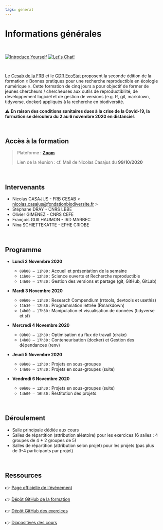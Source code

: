 ```yaml
---
tags: general
---
```


# Informations générales

<br />

[![Introduce Yourself](https://img.shields.io/badge/Who%20are%20you%3F-go-brightgreen?style=flat&logo=atom)](https://hackmd.io/F-mjO0adRSuuhf93lf39Zg)
[![Let's Chat!](https://img.shields.io/badge/Let's%20Chat!-go-yellowgreen?style=flat&logo=markdown)](https://hackmd.io/TXGHRIFVSm--9b8Y7yWKrw)

<br />

Le [Cesab de la FRB](https://www.fondationbiodiversite.fr/la-fondation/le-cesab/) et le [GDR EcoStat](https://sites.google.com/site/gdrecostat/) proposent la seconde édition de la formation « Bonnes pratiques pour une recherche reproductible en écologie numérique ». Cette formation de cinq jours a pour objectif de former de jeunes chercheurs / chercheuses aux outils de reproductibilité, de développement logiciel et de gestion de versions (e.g. R, git, markdown, tidyverse, docker) appliqués à la recherche en biodiversité.

:warning: **En raison des conditions sanitaires dues à la crise de la Covid-19, la formation se déroulera du 2 au 6 novembre 2020 en distanciel**.

<br />

## Accès à la formation

> Plateforme : [**Zoom**](https://zoom.us/support/download)
>
> Lien de la réunion : cf. Mail de Nicolas Casajus du **99/10/2020**


<br />



## Intervenants

- Nicolas CASAJUS - FRB CESAB < nicolas.casajus@fondationbiodiversite.fr >
- Stéphane DRAY - CNRS LBBE
- Olivier GIMENEZ - CNRS CEFE
- François GUILHAUMON - IRD MARBEC
- Nina SCHIETTEKATTE - EPHE CRIOBE



<br />



## Programme

- **Lundi 2 Novembre 2020**
  - `09h00 – 11h00` : Accueil et présentation de la semaine
  - `11h00 – 12h30` : Science ouverte et Recherche reproductible
  - `14h00 – 17h30` : Gestion des versions et partage (git, GitHub, GitLab)

- **Mardi 3 Novembre 2020**
  - `09h00 – 11h30` : Research Compendium (rrtools, devtools et usethis)
  - `11h30 – 12h30` : Programmation lettrée (Rmarkdown)
  - `14h00 – 17h30` : Manipulation et visualisation de données (tidyverse et sf)

- **Mercredi 4 Novembre 2020**
  - `09h00 – 12h30` : Optimisation du flux de travail (drake)
  - `14h00 – 17h30` : Conteneurisation (docker) et Gestion des dépendances (renv)

- **Jeudi 5 Novembre 2020**
  - `09h00 – 12h30` : Projets en sous-groupes
  - `14h00 – 17h30` : Projets en sous-groupes (suite)

- **Vendredi 6 Novembre 2020**
  - `09h00 – 12h30` : Projets en sous-groupes (suite)
  - `14h00 – 16h30` : Restitution des projets



<br />


## Déroulement

- Salle principale dédiée aux cours
- Salles de répartition (attribution aléatoire) pour les exercices (6 salles : 4 groupes de 4 + 2 groupes de 5)
- Salles de répartition (attribution selon projet) pour les projets (pas plus de 3-4 participants par projet)



<br />



## Ressources

:point_right: [Page officielle de l'événement](https://www.fondationbiodiversite.fr/evenement/frb-cesab-formation-reproductibilite-2020/)

:point_right: [Dépôt GitHub de la formation](https://github.com/FRBCesab/datatoolbox)

:point_right: [Dépôt GitHub des exercices](https://github.com/FRBCesab/datatoolbox-exos)

:point_right: [Diapositives des cours](https://frbcesab.github.io/datatoolbox/)